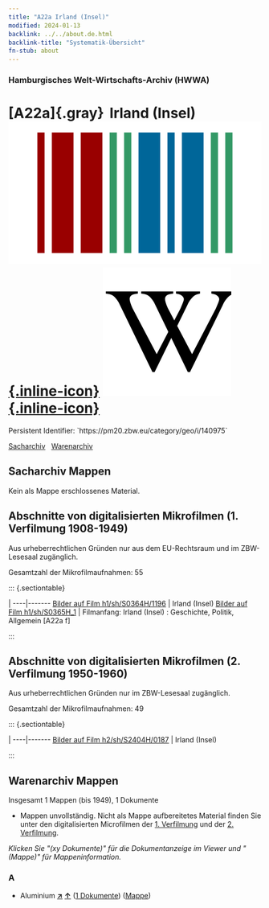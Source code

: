 ```yaml
---
title: "A22a Irland (Insel)"
modified: 2024-01-13
backlink: ../../about.de.html
backlink-title: "Systematik-Übersicht"
fn-stub: about
---
```


### Hamburgisches Welt-Wirtschafts-Archiv (HWWA)

# [A22a]{.gray}&#8201; Irland (Insel) &#160; [![Wikidata](/images/Wikidata-logo.svg "Wikidata"){.inline-icon}](http://www.wikidata.org/entity/Q22890) [![Wikipedia](/images/Wikipedia-W.svg "Wikipedia"){.inline-icon}](https://de.wikipedia.org/wiki/Irland_(Insel))

<div class="hint">Persistent Identifier: `https://pm20.zbw.eu/category/geo/i/140975`</div>




[Sacharchiv](#sacharchiv-mappen) &#160; [Warenarchiv](#warenarchiv-mappen)





## Sacharchiv Mappen








Kein als Mappe erschlossenes Material.



<a id="filmsections" />

## Abschnitte von digitalisierten Mikrofilmen (1. Verfilmung 1908-1949)

<p>Aus urheberrechtlichen Gründen nur aus dem EU-Rechtsraum und im ZBW-Lesesaal zugänglich.</p>


<p>Gesamtzahl der Mikrofilmaufnahmen: 55</p>





::: {.sectiontable}

 | 
----|-------
<a class="btn" href="https://pm20.zbw.eu/film/h1/sh/S0364H/1196" rel="nofollow">Bilder auf Film h1/sh/S0364H/1196</a> | Irland (Insel)
<a class="btn" href="https://pm20.zbw.eu/film/h1/sh/S0365H_1" rel="nofollow">Bilder auf Film h1/sh/S0365H_1</a> | Filmanfang: Irland (Insel) : Geschichte, Politik, Allgemein [A22a f]


:::




## Abschnitte von digitalisierten Mikrofilmen (2. Verfilmung 1950-1960)

<p>Aus urheberrechtlichen Gründen nur im ZBW-Lesesaal zugänglich.</p>


<p>Gesamtzahl der Mikrofilmaufnahmen: 49</p>





::: {.sectiontable}

 | 
----|-------
<a class="btn" href="https://pm20.zbw.eu/film/h2/sh/S2404H/0187" rel="nofollow">Bilder auf Film h2/sh/S2404H/0187</a> | Irland (Insel)


:::














## Warenarchiv Mappen










Insgesamt 1 Mappen (bis 1949), 1 Dokumente
- Mappen unvollständig.  Nicht als Mappe aufbereitetes Material finden Sie
unter den digitalisierten Microfilmen der [1. Verfilmung](/film/h1_wa.de.html)
und der [2. Verfilmung](/film/h2_wa.de.html).

_Klicken Sie "(xy Dokumente)" für die Dokumentanzeige im Viewer und "(Mappe)" für Mappeninformation._




### A

- Aluminium [**&nearr;**](../../../ware/i/141969/about.de.html "Aluminium (XXX in der ganzen Welt)") [**&uarr;**](../../../ware/about.de.html#PID07.01-Lm01 "Warensystematik") (<a href="https://pm20.zbw.eu/iiifview/folder/wa/141969,140975" title="über: Aluminium : Irland (Insel)" target="_blank">1 Dokumente</a>) ([Mappe](../../../../folder/wa/1419xx/141969/1409xx/140975/about.de.html))




